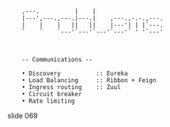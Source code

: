         
        ,---.          |    |
        |---',---.,---.|---.|    ,---.,-.-.,---.
        |    |    |   ||   ||    |---'| | |`---.
        `    `    `---'`---'`---'`---'` ' '`---'



        -- Communications --

        • Discovery          :: Eureka
        • Load Balancing     :: Ribbon + Feign
        • Ingress routing    :: Zuul
        • Circuit breaker
        • Rate limiting

















































































slide 069
